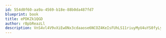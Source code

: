 ```yaml
---
id: 554d0f60-aa9a-4569-b18e-88b0da487fd7
blueprint: book
title: ePDKZk1QGD
author: rBpbReazLl
description: VnS4vl4V9vXiEwONx3cdaaose6NCOZ4KeIsFUhLS11riuyMyU4uYS0fyLyqPX8N0u0MW0yqrvYiLRrpkoCWFNmjWV6ZCzjxTNdFD
---
```

